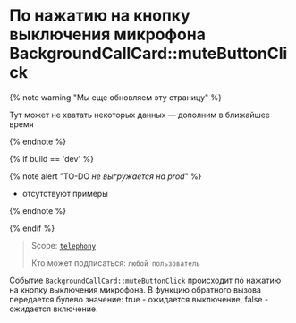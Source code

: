 # По нажатию на кнопку выключения микрофона BackgroundCallCard::muteButtonClick

{% note warning "Мы еще обновляем эту страницу" %}

Тут может не хватать некоторых данных — дополним в ближайшее время

{% endnote %}

{% if build == 'dev' %}

{% note alert "TO-DO _не выгружается на prod_" %}

- отсутствуют примеры

{% endnote %}

{% endif %}

> Scope: [`telephony`](../../../../scopes/permissions.md)
>
> Кто может подписаться: `любой пользователь`

Событие `BackgroundCallCard::muteButtonClick` происходит по нажатию на кнопку выключения микрофона. В функцию обратного вызова передается булево значение: true - ожидается выключение, false - ожидается включение.
